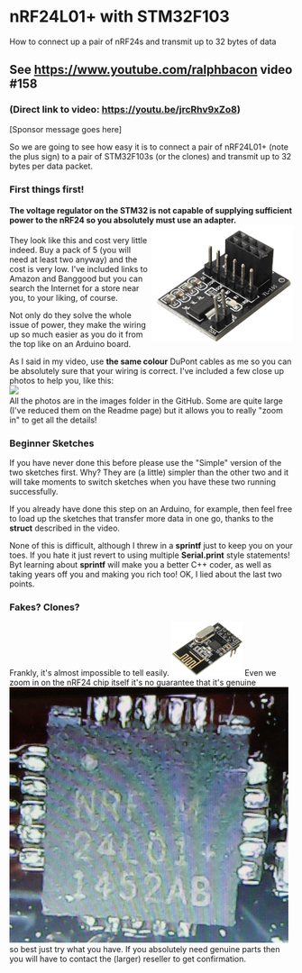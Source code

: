 # nRF24L01+ with STM32F103
How to connect up a pair of nRF24s and transmit up to 32 bytes of data

## See https://www.youtube.com/ralphbacon video #158
### (Direct link to video: https://youtu.be/jrcRhv9xZo8)

[Sponsor message goes here]

So we are going to see how easy it is to connect a pair of nRF24L01+ (note the plus sign) to a pair of STM32F103s (or the clones) and transmit up to 32 bytes per data packet.

### First things first!
#### The voltage regulator on the STM32 is **not** capable of supplying sufficient power to the nRF24 so you absolutely must use an adapter. <img src="/images/Adapter.png" width="50%" align="right">
They look like this and cost very little indeed. Buy a pack of 5 (you will need at least two anyway) and the cost is very low. I've included links to Amazon and Banggood but you can search the Internet for a store near you, to your liking, of course.

Not only do they solve the whole issue of power, they make the wiring up so much easier as you do it from the top like on an Arduino board.

As I said in my video, use **the same colour** DuPont cables as me so you can be absolutely sure that your wiring is correct. I've included a few close up photos to help you, like this:  
<img src="/images/IMG_20190813_135700.jpg" width="35%">  
All the photos are in the images folder in the GitHub. Some are quite large (I've reduced them on the Readme page) but it allows you to really "zoom in" to get all the details!  

### Beginner Sketches
If you have never done this before please use the "Simple" version of the two sketches first. Why? They are (a little) simpler than the other two and it will take moments to switch sketches when you have these two running successfully.

If you already have done this step on an Arduino, for example, then feel free to load up the sketches that transfer more data in one go, thanks to the **struct** described in the video.

None of this is difficult, although I threw in a **sprintf** just to keep you on your toes. If you hate it just revert to using multiple **Serial.print** style statements! Byt learning about **sprintf** will make you a better C++ coder, as well as taking years off you and making you rich too! OK, I lied about the last two points.

### Fakes? Clones?
Frankly, it's almost impossible to tell easily. <img src="/images/nRF24L01+LargePic.png" width="25%"> Even we zoom in on the nRF24 chip itself it's no guarantee that it's genuine <img src="/images/IMG_20190813_140651.jpg" wdith="25%"> so best just try what you have. If you absolutely need genuine parts then you will have to contact the (larger) reseller to get confirmation.

